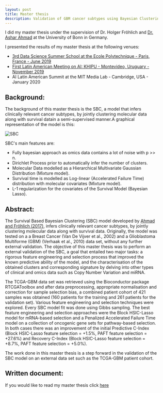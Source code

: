```yaml
---
layout: post
title: Master thesis
description: Validation of GBM cancer subtypes using Bayesian Clustering
---
```

I did my master thesis under the supervision of Dr. Holger Fröhlich and [Dr. Ashar Ahmad](https://www.linkedin.com/in/ashar-ahmad-phd/) at the University of Bonn in Germany.

I presented the results of my master thesis at the following venues:
* [3rd Data Science Summer School at the Ecole Polytechnique - Paris, France - June 2019](https://2019.ds3-datascience-polytechnique.fr/posters/)
* [First Latin American Meeting on AI: KHIPU - Montevideo, Uruguary - November 2019](https://khipu.ai/2019event/)
* AI Latin American Summit at the MIT Media Lab - Cambridge, USA - January 2020


Background:
------------

The background of this master thesis is the SBC, a model that infers clinically relevant cancer subtypes, by jointly clustering molecular data along with survival datain a semi-supervised manner.A graphical representation of the model is this:

![SBC](https://github.com/CamilaDuitama/gradfolio/raw/master/assets/images/Graphical_model_SBC.png)

SBC's main features are:
- Fully bayesian approach as omics data contains a lot of noise with p >> n.
- Dirichlet Process prior to automatically infer the number of clusters.
- Molecular Data modelled as a Hierarchical Multivariate Gaussian Distribution (Mixture model).
- Survival time is modelled as Log-linear (Accelerated Failure Time) distribution with molecular covariates (Mixture model).
- L-1 regularization for the covariates of the Survival Model (Bayesian Lasso).


Abstract:
------------

The Survival Based Bayesian Clustering (SBC) model developed by [Ahmad and Fröhlich (2017)](https://pubmed.ncbi.nlm.nih.gov/28961917/),
infers clinically relevant cancer subtypes, by jointly clustering molecular data along with survival data. Originally, the model was tested on a a
Breast Cancer (Van De Vijver et al., 2002) and a Glioblastoma Multiforme (GBM) (Verhaak et al., 2010) data set, without any further external validation.
The objective of this master thesis was to perform an external validation of the SBC, a goal that entailed two major tasks: a rigorous feature engineering
and selection process that improved the known predictive ability of the model, and the characterisation of the obtained clusters and corresponding signature
by delving into other types of clinical and omics data such as Copy Number Variation and miRNA.

The TCGA-GBM data set was retrieved using the Bioconductor package RTCGAToolbox and after data preprocessing, appropriate normalisation and correction for
sample selection bias, a combined patient cohort of 421 samples was obtained (160 patients for the training and 261 patients for the validation set).
Various feature engineering and selection techniques were explored. Every SBC model fit was done using Gibbs sampling. The best feature engineering and
selection approaches were the Block HSIC-Lasso model for mRNA-based selection and a Penalized Accelerated Failure Time model on a collection of oncogenic gene
 sets for pathway-based selection. In both cases there was an improvement of the initial Predictive C-Index (Block HSIC-Lasso feature selection = +1.5%,
PAFT feature selection = +27.6%) and Recovery C-Index (Block HSIC-Lasso feature selection = +8.7%, PAFT feature selection = +5.0%). 

The work done in this master thesis is a step forward in the validation of the SBC model on an external data set such as the TCGA-GBM patient cohort.



Written document:
------------

If you would like to read my master thesis click [here](https://github.com/CamilaDuitama/MasterThesis/raw/master/Master%20thesis%20final%20version.pdf)
